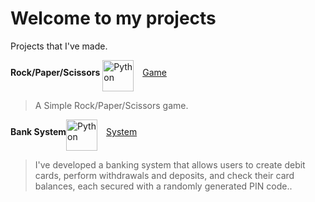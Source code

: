# Welcome to my projects 
Projects that I've made.

**Rock/Paper/Scissors** <img align="middle" alt="Python" width="50px" style="padding-right:10px;" src="https://cdn.jsdelivr.net/gh/devicons/devicon/icons/python/python-original.svg" /> [Game](RockPaperScissors.py)
  >A Simple Rock/Paper/Scissors game. 

  **Bank System**<img align="middle" alt="Python" width="50px" style="padding-right:10px;" src="https://cdn.jsdelivr.net/gh/devicons/devicon/icons/python/python-original.svg" /> [System](BankSystem.py)
  >I've developed a banking system that allows users to create debit cards, perform withdrawals and deposits, and check their card balances, each secured with a randomly generated PIN code.. 
  
  
